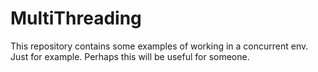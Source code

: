# MultiThreading
This repository contains some examples of working in a concurrent env.
Just for example. Perhaps this will be useful for someone.
